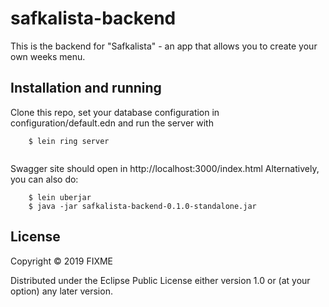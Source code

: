 # safkalista-backend

This is the backend for "Safkalista" - an app that allows you to create your own weeks menu. 


## Installation and running
Clone this repo, set your database configuration in configuration/default.edn and run the server with
  
```
    $ lein ring server
    
```
Swagger site should open in http://localhost:3000/index.html
Alternatively, you can also do:

```
    $ lein uberjar
    $ java -jar safkalista-backend-0.1.0-standalone.jar
```
## License


Copyright © 2019 FIXME

Distributed under the Eclipse Public License either version 1.0 or (at
your option) any later version.
